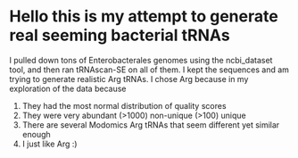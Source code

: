 # Hello this is my attempt to generate real seeming bacterial tRNAs

I pulled down tons of Enterobacterales genomes using the ncbi_dataset tool, and then ran tRNAscan-SE on all of them. I kept the sequences and am trying to generate realistic Arg tRNAs.
I chose Arg because in my exploration of the data because
1. They had the most normal distribution of quality scores
2. They were very abundant (>1000) non-unique (>100) unique
3. There are several Modomics Arg tRNAs that seem different yet similar enough
4. I just like Arg :)
